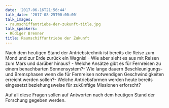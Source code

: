 ```yaml
---
date: '2017-06-16T21:56:44'
talk_date: '2017-08-25T00:00:00'
talk_images:
- raumschiffantriebe-der-zukunft-title.jpg
talk_speakers:
- Rüdiger Brenner
title: Raumschiffantriebe der Zukunft
---
```

Nach dem heutigen Stand der Antriebstechnik ist bereits die Reise zum Mond und zur Erde zurück ein Wagnis! - Wie aber sieht es aus mit Reisen zum Mars und darüber hinaus? - Welche Ansätze gibt es für Fernreisen zu einem benachbarten Sonnensystem?- Wie lange dauern Beschleunigungs- und Bremsphasen wenn die für Fernreisen notwendigen Geschwindigkeiten erreicht werden sollen?- Welche Antriebsformen werden heute bereits eingesetzt beziehungsweise für zukünftige Missionen erforscht?

Auf all diese Fragen sollen auf Antworten nach dem heutigen Stand der Forschung gegeben werden.

